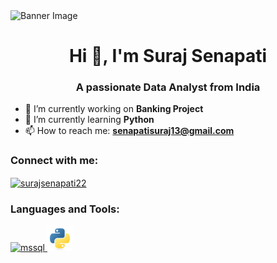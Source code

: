 <img src="https://www.itvietacademy.com/wp-content/uploads/2020/02/data-science-icon-animation-banner-clockwise.gif" width="1500" height="400" alt="Banner Image" />

<h1 align="center">Hi 👋, I'm Suraj Senapati</h1>
<h3 align="center">A passionate Data Analyst from India</h3>

- 🔭 I’m currently working on **Banking Project**
- 🌱 I’m currently learning **Python**
- 📫 How to reach me: **senapatisuraj13@gmail.com**

<h3 align="left">Connect with me:</h3>
<p align="left">
<a href="https://instagram.com/surajsenapati22" target="_blank"><img align="center" src="https://raw.githubusercontent.com/rahuldkjain/github-profile-readme-generator/master/src/images/icons/Social/instagram.svg" alt="surajsenapati22" height="30" width="40" /></a>
</p>

<h3 align="left">Languages and Tools:</h3>
<p align="left"> 
<a href="https://www.microsoft.com/en-us/sql-server" target="_blank" rel="noreferrer"> 
<img src="https://www.svgrepo.com/show/303229/microsoft-sql-server-logo.svg" alt="mssql" width="40" height="40"/> 
</a> 
<a href="https://www.python.org" target="_blank" rel="noreferrer"> 
<img src="https://raw.githubusercontent.com/devicons/devicon/master/icons/python/python-original.svg" alt="python" width="40" height="40"/> 
</a> 
</p>
